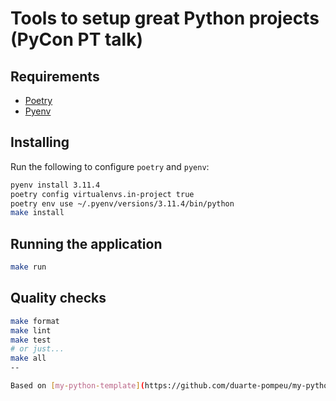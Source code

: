 # Tools to setup great Python projects (PyCon PT talk)

## Requirements

- [Poetry](https://python-poetry.org/docs/#installation)
- [Pyenv](https://github.com/pyenv/pyenv#installation)

## Installing

Run the following to configure `poetry`  and `pyenv`:

```bash
pyenv install 3.11.4
poetry config virtualenvs.in-project true
poetry env use ~/.pyenv/versions/3.11.4/bin/python
make install
```

## Running the application

```bash
make run
```

## Quality checks

``` bash
make format
make lint
make test
# or just...
make all
--

Based on [my-python-template](https://github.com/duarte-pompeu/my-python-template), created by [Duarte Pompeu](https://duartepompeu.com).